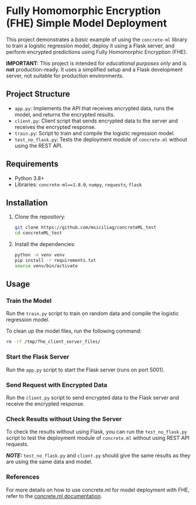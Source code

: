 # Fully Homomorphic Encryption (FHE) Simple Model Deployment

This project demonstrates a *basic* example of using the `concrete-ml` library to train a logistic regression model, deploy it using a Flask server, and perform encrypted predictions using Fully Homomorphic Encryption (FHE).

**IMPORTANT:** This project is intended for *educational purposes only* and is **not** production-ready.  It uses a simplified setup and a Flask development server, not suitable for production environments.

## Project Structure

- `app.py`: Implements the API that receives encrypted data, runs the model, and returns the encrypted results.
- `client.py`: Client script that sends encrypted data to the server and receives the encrypted response.
- `train.py`: Script to train and compile the logistic regression model.
- `test_no_flask.py`: Tests the deployment module of `concrete.ml` without using the REST API.

## Requirements

- Python 3.8+
- Libraries: `concrete-ml==1.8.0`, `numpy`, `requests`, `flask`

## Installation

1. Clone the repository:
    ```sh
    git clone https://github.com/msiciliag/concreteML_test
    cd concreteML_test
    ```

2. Install the dependencies:
    ```sh
    python -m venv venv
    pip install -r requirements.txt
    source venv/bin/activate
    ```

## Usage

### Train the Model

Run the `train.py` script to train on random data and compile the logistic regression model.

To clean up the model files, run the following command:

```sh
rm -rf /tmp/fhe_client_server_files/
```

### Start the Flask Server

Run the `app.py` script to start the Flask server (runs on port 5001).


### Send Request with Encrypted Data

Run the `client.py` script to send encrypted data to the Flask server and receive the encrypted response.


### Check Results without Using the Server

To check the results without using Flask, you can run the `test_no_flask.py` script to test the deployment module of `concrete.ml` without using REST API requests.

**_NOTE:_**  `test_no_flask.py` and `client.py` should give the same results as they are using the same data and model.

### References
For more details on how to use concrete.ml for model deployment with FHE, refer to the [concrete.ml documentation](https://github.com/zama-ai/concrete-ml/blob/main/docs/guides/client_server.md).

